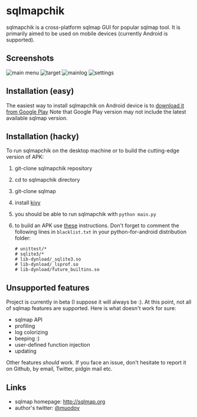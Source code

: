 sqlmapchik
==========

sqlmapchik is a cross-platform sqlmap GUI for popular sqlmap tool.
It is primarily aimed to be used on mobile devices (currently Android is supported).


Screenshots
----

![main menu](https://github.com/muodov/sqlmapchik/screens/mainmenu.jpg)
![target](https://github.com/muodov/sqlmapchik/screens/target.jpg)
![mainlog](https://github.com/muodov/sqlmapchik/screens/log.jpg)
![settings](https://github.com/muodov/sqlmapchik/screens/settings.jpg)


Installation (easy)
----

The easiest way to install sqlmapchik on Android device is to [download it from Google Play](http://play.google.com/)
Note that Google Play version may not include the latest available sqlmap version.

Installation (hacky)
----

To run sqlmapchik on the desktop machine or to build the cutting-edge version of APK:

1. git-clone sqlmapchik repository
2. cd to sqlmapchik directory
3. git-clone sqlmap
4. install [kivy](http://kivy.org/#download)
5. you should be able to run sqlmapchik with ```python main.py```
6. to build an APK use [these](http://kivy.org/docs/guide/packaging-android.html) instructions.
   Don't forget to comment the following lines in ```blacklist.txt``` in your python-for-android distribution folder:

   ```
   # unittest/*
   # sqlite3/*
   # lib-dynload/_sqlite3.so
   # lib-dynload/_lsprof.so
   # lib-dynload/future_builtins.so
   ```

Unsupported features
----

Project is currently in beta (I suppose it will always be :).
At this point, not all of sqlmap features are supported. Here is what doesn't work for sure:

* sqlmap API
* profiling
* log colorizing
* beeping :)
* user-defined function injection
* updating

Other features _should_ work. If you face an issue, don't hesitate to report it on Github, by email, Twitter, pidgin mail etc.

Links
----

* sqlmap homepage: http://sqlmap.org
* author's twitter: [@muodov](https://twitter.com/muodov)
